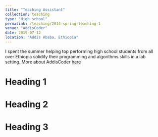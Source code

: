 ```yaml
---
title: "Teaching Assistant"
collection: teaching
type: "High school"
permalink: /teaching/2014-spring-teaching-1
venue: "AddisCoder"
date: 2019-07-12
location: "Addis Ababa, Ethiopia"
---
```


I spent the summer helping top performing high school students from all over Ethiopia solidify their programming and algorithms skills in a lab setting. More about AddisCoder [here](addiscoder.com)

Heading 1
======

Heading 2
======

Heading 3
======